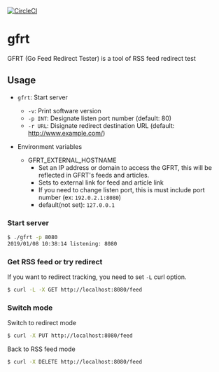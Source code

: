 [![CircleCI](https://circleci.com/gh/ryo-yamaoka/gfrt.svg?style=svg)](https://circleci.com/gh/ryo-yamaoka/gfrt)

# gfrt

GFRT (Go Feed Redirect Tester) is a tool of RSS feed redirect test

## Usage

* `gfrt`: Start server
  * `-v`: Print software version
  * `-p INT`: Designate listen port number (default: 80)
  * `-r URL`: Disignate redirect destination URL (default: http://www.example.com/)

* Environment variables
  * GFRT_EXTERNAL_HOSTNAME
    * Set an IP address or domain to access the GFRT, this will be reflected in GFRT's feeds and articles.
    * Sets to external link for feed and article link
    * If you need to change listen port, this is must include port number (ex: `192.0.2.1:8080`)
    * default(not set): `127.0.0.1`

### Start server

```bash
$ ./gfrt -p 8080
2019/01/08 10:38:14 listening: 8080
```

### Get RSS feed or try redirect

If you want to redirect tracking, you need to set `-L` curl option.

```bash
$ curl -L -X GET http://localhost:8080/feed
```

### Switch mode

Switch to redirect mode

```bash
$ curl -X PUT http://localhost:8080/feed
```

Back to RSS feed mode

```bash
$ curl -X DELETE http://localhost:8080/feed
```
